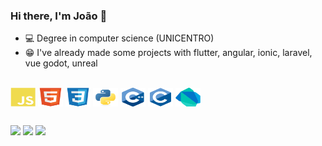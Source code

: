 ### Hi there, I'm João 👋

- 💻 Degree in computer science (UNICENTRO) <br>
- 😁 I've already made some projects with flutter, angular, ionic, laravel, vue godot, unreal <br>


<!--<div align="center">
  <a href="https://github.com/Fibler01">
 <img height="180em" src="https://github-readme-stats.vercel.app/api?username=Fibler01&show_icons=true&theme=midnight-purple&include_all_commits=true&count_private=true"/>
 <img height="180em" src="https://github-readme-stats.vercel.app/api/top-langs/?username=Fibler01&layout=compact&langs_count=7&theme=midnight-purple"/>
</div>-->
<div style="display: inline_block"><br>
  <img align="center" alt="Joao-Js" height="30" width="40" src="https://raw.githubusercontent.com/devicons/devicon/master/icons/javascript/javascript-plain.svg">
  <img align="center" alt="Joao-HTML" height="30" width="40" src="https://raw.githubusercontent.com/devicons/devicon/master/icons/html5/html5-original.svg">
  <img align="center" alt="Joao-CSS" height="30" width="40" src="https://raw.githubusercontent.com/devicons/devicon/master/icons/css3/css3-original.svg">
  <img align="center" alt="Joao-Python" height="30" width="40" src="https://raw.githubusercontent.com/devicons/devicon/master/icons/python/python-original.svg">
  <img align="center" alt="Joao-Cpp" height="30" width="40" src="https://raw.githubusercontent.com/devicons/devicon/master/icons/cplusplus/cplusplus-original.svg">
  <img align="center" alt="Joao-C" height="30" width="40" src="https://raw.githubusercontent.com/devicons/devicon/master/icons/c/c-original.svg">
  <img align="center" alt="Joao-C" height="30" width="40" src="https://raw.githubusercontent.com/devicons/devicon/master/icons/dart/dart-original.svg">
  
  
  
  
</div>
  
  ##
 
<div> 
  
  <a href="https://www.instagram.com/joao_fibler" target="_blank"><img src="https://img.shields.io/badge/-Instagram-%23E4405F?style=for-the-badge&logo=instagram&logoColor=white" target="_blank"></a>
 	<a href="https://www.twitch.tv/joao_fibler" target="_blank"><img src="https://img.shields.io/badge/Twitch-9146FF?style=for-the-badge&logo=twitch&logoColor=white" target="_blank"></a>
  <a href = "mailto:joaopedror6@gmail.com"><img src="https://img.shields.io/badge/-Gmail-%23333?style=for-the-badge&logo=gmail&logoColor=white" target="_blank"></a>
 
   <!--![Snake animation](https://github.com/Fibler01/Fibler01/blob/output/github-contribution-grid-snake.svg)-->
  
</div>



